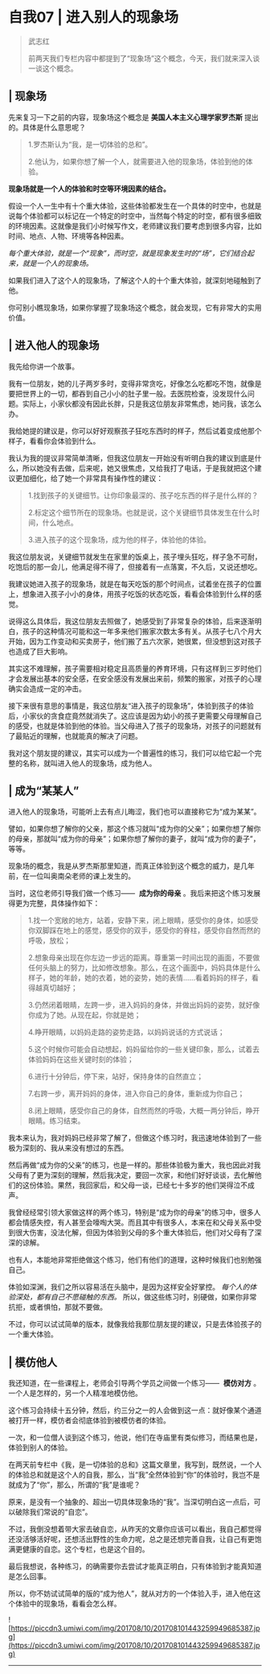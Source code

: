 # 自我07 | 进入别人的现象场

> 武志红
> 
> 前两天我们专栏内容中都提到了“现象场”这个概念，今天，我们就来深入谈一谈这个概念。

## | 现象场

先来复习一下之前的内容，现象场这个概念是 **美国人本主义心理学家罗杰斯** 提出的。具体是什么意思呢？

> 1.罗杰斯认为“我，是一切体验的总和”。
> 
> 
> 
> 2.他认为，如果你想了解一个人，就需要进入他的现象场，体验到他的体验。

 **现象场就是一个人的体验和时空等环境因素的结合。**

假设一个人一生中有十个重大体验，这些体验都发生在一个具体的时空中，也就是说每个体验都可以标记在一个特定的时空中，当然每个特定的时空，都有很多细致的环境因素。这就像是我们小时候写作文，老师建议我们要考虑到很多内容，比如时间、地点、人物、环境等各种因素。

 *每个重大体验，就是一个“现象”，而时空，就是现象发生时的“场”，它们结合起来，就是一个人的现象场。*

如果我们进入了这个人的现象场，了解这个人的十个重大体验，就深刻地碰触到了他。

你可别小瞧现象场，如果你掌握了现象场这个概念，就会发现，它有非常大的实用价值。

## | 进入他人的现象场

我先给你讲一个故事。

我有一位朋友，她的儿子两岁多时，变得非常贪吃，好像怎么吃都吃不饱，就像是要把世界上的一切，都吞到自己小小的肚子里一般。去医院检查，没发现什么问题。实际上，小家伙都没有因此长胖，只是我这位朋友非常焦虑，她问我，该怎么办。

我给她提的建议是，你可以好好观察孩子狂吃东西时的样子，然后试着变成他那个样子，看看你会体验到什么。

我认为我的提议非常简单清晰，但我这位朋友一开始没有听明白我的建议到底是什么，所以她没有去做，后来呢，她又很焦虑，又给我打了电话，于是我就把这个建议更加细化，给了她一个非常具有操作性的建议：

> 1.找到孩子的关键细节。让你印象最深的、孩子吃东西的样子是什么样的？
> 
> 
> 
> 2.标定这个细节所在的现象场。也就是说，这个关键细节具体发生在什么时间，什么地点。
> 
> 
> 
> 3.进入孩子的这个现象场，成为他的样子，体验他的体验。

我这位朋友说，关键细节就发生在家里的饭桌上，孩子埋头狂吃，样子急不可耐，吃饱后的那一会儿，他满足得不得了，但接着有一点落寞，不久后，又说还想吃。

我建议她进入孩子的现象场，就是在每天吃饭的那个时间点，试着坐在孩子的位置上，想象进入孩子小小的身体，用孩子吃饭的状态吃饭，看看会体验到什么样的感觉。

说得这么具体后，我这位朋友去照做了，她感受到了非常复杂的体验，后来逐渐明白，孩子的这种情况可能和这一年多来他们搬家次数太多有关。从孩子七八个月大开始，因为工作变动和买卖房子，他们搬了五六次家，她很累，但没想到这对孩子也造成了巨大影响。

其实这不难理解，孩子需要相对稳定且高质量的养育环境，只有这样到三岁时他们才会发展出基本的安全感，在安全感没有发展出来前，频繁的搬家，对孩子的心理确实会造成一定的冲击。

接下来很有意思的事情是，我这位朋友“进入孩子的现象场”，体验到孩子的体验后，小家伙的贪食症竟然就消失了。这应该是因为幼小的孩子更需要父母理解自己的感受，也就是体验到他的体验。当父母进入了孩子的现象场，对孩子的问题就有了最贴近的理解，也就能真的解决了问题。

我对这个朋友提的建议，其实可以成为一个普遍性的练习，我们可以给它起一个完整的名称，就叫进入他人的现象场，成为他人。

## | 成为“某某人”

进入他人的现象场，可能听上去有点儿晦涩，我们也可以直接称它为“成为某某”。

譬如，如果你想了解你的父亲，那这个练习就叫“成为你的父亲”；如果你想了解你的母亲，那就叫“成为你的母亲”；如果你想了解你的妻子，就叫“成为你的妻子”，等等。

现象场的概念，我是从罗杰斯那里知道，而真正体验到这个概念的威力，是几年前，在一位叫奥南朵老师的课上发生的。

当时，这位老师引导我们做一个练习——  **成为你的母亲** 。我后来把这个练习发展得更为完整，具体操作如下：

> 1.找一个宽敞的地方，站着，安静下来，闭上眼睛，感受你的身体，如感受你双脚踩在地上的感觉，感受你的双手，感受你的脊柱，感受你自然而然的呼吸，放松；
> 
> 
> 
> 2.想象母亲出现在你左边一步远的距离。尊重第一时间出现的画面，不要做任何头脑上的努力，比如修改想象。那么，在这个画面中，妈妈具体是什么样子，她的年龄，她的衣着，她的姿势，她的表情……看着妈妈的样子，看得越真切越好；
> 
> 
> 
> 3.仍然闭着眼睛，左跨一步，进入妈妈的身体，并做出妈妈的姿势，就好像你成为了她。从现在起，你就是她；
> 
> 
> 
> 4.睁开眼睛，以妈妈走路的姿势走路，以妈妈说话的方式说话；
> 
> 
> 
> 5.这个时候你可能会自动想起，妈妈留给你的一些关键印象，那么，试着去体验妈妈在这些关键时刻的体验；
> 
> 
> 
> 6.进行十分钟后，停下来，站好，保持身体的自然直立；
> 
> 
> 
> 7.右跨一步，离开妈妈的身体，进入你自己的身体，重新成为你自己；
> 
> 
> 
> 8.闭上眼睛，感受你自己的身体，自然而然的呼吸，大概一两分钟后，睁开眼睛。练习结束。

我本来认为，我对妈妈已经非常了解了，但做这个练习时，我迅速地体验到了一些极为深刻的、我从来没有想过的东西。

然后再做“成为你的父亲”的练习，也是一样的。那些体验极为重大，我也因此对我父母有了更为深刻的理解，然后我决定，要回一次家，和他们好好谈谈，去化解他们的这份体验。果然，我回家后，和父母一谈，已经七十多岁的他们哭得泣不成声。

我曾经经常引领大家做这样的两个练习，特别是“成为你的母亲”的练习中，很多人都会情感失控，有人甚至会嚎啕大哭。而且其中有很多人，本来在和父母关系中受到很大伤害，没法化解，但因为体验到父母的多个重大体验后，他们对父母有了深深的谅解。

也有人，本能地非常拒绝做这个练习，他们有他们的道理，这种时候我们也别勉强自己。

体验如深渊，我们之所以容易活在头脑中，是因为这样安全好掌控。 *每个人的体验深处，都有自己不愿碰触的东西。* 所以，做这些练习时，别硬做，如果你非常抗拒，或者惧怕，那就不要做。

不过，你可以试试简单的版本，就像我给我那位朋友提的建议，只是去体验孩子的一个重大体验。

## | 模仿他人

我还知道，在一些课程上，老师会引导两个学员之间做一个练习——  **模仿对方** 。一个人是怎样的，另一个人精准地模仿他。

这个练习会持续十五分钟，然后，约三分之一的人会做到这一点：就好像某个通道被打开一样，模仿者会彻底体验到被模仿者的体验。

一次，和一位僧人谈到这个练习，他说，他们在寺庙里有类似修习，而结果也是，体验到别人的体验。

在两天前专栏中《我，是一切体验的总和》这篇文章里，我写到，既然说，一个人的体验总和就是这个人的自我，那么，当“我”全然体验到“你”的体验时，我岂不是就成为了“你”，那么，所谓的“我”是谁呢？

原来，是没有一个抽象的、超出一切具体现象场的“我”。当深切明白这一点后，可以破除我们常说的“自恋”。

不过，我倒没想着带大家去破自恋，从昨天的文章你应该可以看出，我自己都觉得还没活够活好呢，还想活出野性的生命力呢，总之是还想完善自我，让自己有更饱满更健康的自恋。这个专栏，也是这个目的。

最后我想说，各种练习，的确需要你去尝试才能真正明白，只有体验到才能真知道是怎么回事。

所以，你不妨试试简单的版的“成为他人”，就从对方的一个体验入手，进入他在这个体验中的现象场，看看会怎么样。

![https://piccdn3.umiwi.com/img/201708/10/201708101443259949685387.jpg](https://piccdn3.umiwi.com/img/201708/10/201708101443259949685387.jpg)

---
